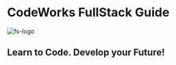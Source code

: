 # CodeWorks FullStack Guide

![fs-logo](https://codeworks.blob.core.windows.net/public/assets/img/fs-logo.png)

## Learn to Code. Develop your Future!

